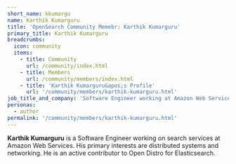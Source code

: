 ```yaml
---
short_name: kkumargu
name: Karthik Kumarguru
title: 'OpenSearch Community Memebr: Karthik Kumarguru'
primary_title: Karthik Kumarguru
breadcrumbs:
  icon: community
  items:
    - title: Community
      url: /community/index.html
    - title: Members
      url: /community/members/index.html
    - title: 'Karthik Kumarguru&apos;s Profile'
      url: '/community/members/karthik-kumarguru.html'
job_title_and_company: 'Software Engineer working at Amazon Web Services'
personas:
  - author
permalink: '/community/members/karthik-kumarguru.html'
---
```


**Karthik Kumarguru** is a Software Engineer working on search services at Amazon Web Services. His primary interests are distributed systems and networking. He is an active contributor to Open Distro for Elasticsearch.
